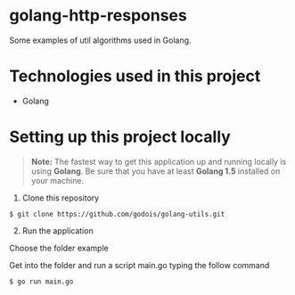 # golang-http-responses
Some examples of util algorithms used in Golang.

# Technologies used in this project

- Golang

# Setting up this project locally

> **Note:**
The fastest way to get this application up and running locally is using **Golang**.  Be sure that you have at least **Golang 1.5** installed on your machine.

1. Clone this repository
```shell
$ git clone https://github.com/godois/golang-utils.git
```

2. Run the application

Choose the folder example

Get into the folder and run a script main.go typing the follow command  

```shell
$ go run main.go
```
